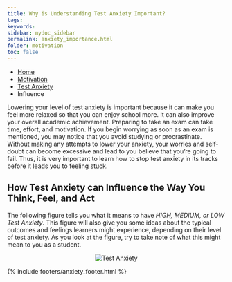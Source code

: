 ```yaml
---
title: Why is Understanding Test Anxiety Important?
tags: 
keywords: 
sidebar: mydoc_sidebar
permalink: anxiety_importance.html
folder: motivation
toc: false
---
```


<ul class="breadcrumb">
    <li><a href="index.html">Home</a></li>
    <li><a href="motivation_overview.html">Motivation</a></li>
    <li><a href="anxiety.html">Test Anxiety</a></li>
    <li class="active">Influence</li>
</ul>

Lowering your level of test anxiety is important because it can make you feel more relaxed so that you can enjoy school more. It can also improve your overall academic achievement. Preparing to take an exam can take time, effort, and motivation. If you begin worrying as soon as an exam is mentioned, you may notice that you avoid studying or procrastinate. Without making any attempts to lower your anxiety, your worries and self-doubt can become excessive and lead to you believe that you’re going to fail. Thus, it is very important to learn how to stop test anxiety in its tracks before it leads you to feeling stuck.

## How Test Anxiety can Influence the Way You Think, Feel, and Act

The following figure tells you what it means to have *HIGH, MEDIUM, or LOW Test Anxiety*. This figure will also give you some ideas about the typical outcomes and feelings learners might experience, depending on their level of test anxiety. As you look at the figure, try to take note of what this might mean to you as a student.

<center><img src='images/anxiety.png' alt="Test Anxiety" /></center>

{% include footers/anxiety_footer.html %}

